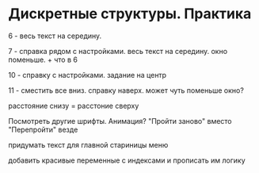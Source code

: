 # Дискретные структуры. Практика

6 - весь текст на середину.

7 - справка рядом с настройками. весь текст на середину. окно поменьше. + что в 6

10 - справку с настройками. задание на центр

11 - сместить все вниз. справку наверх. может чуть поменьше окно?

расстояние снизу = расстоние сверху

Посмотреть другие шрифты. Анимация?
"Пройти заново" вместо "Перепройти" везде

придумать текст для главной стариницы меню

добавить красивые переменные с индексами и прописать им логику
